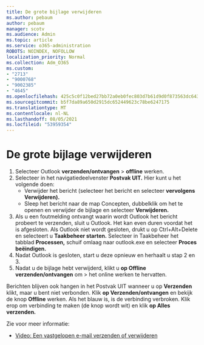 ```yaml
---
title: De grote bijlage verwijderen
ms.author: pebaum
author: pebaum
manager: scotv
ms.audience: Admin
ms.topic: article
ms.service: o365-administration
ROBOTS: NOINDEX, NOFOLLOW
localization_priority: Normal
ms.collection: Adm_O365
ms.custom:
- "2713"
- "9000768"
- "9002385"
- "4645"
ms.openlocfilehash: 425c5c0f12bed27bb72a0eb0fec803d7b61d9d0f873563dc6439cbfda9fdd08c
ms.sourcegitcommit: b5f7da89a650d2915dc652449623c78be6247175
ms.translationtype: MT
ms.contentlocale: nl-NL
ms.lasthandoff: 08/05/2021
ms.locfileid: "53959354"
---
```

# <a name="remove-the-large-attachment"></a>De grote bijlage verwijderen

1. Selecteer Outlook **verzenden/ontvangen**  >  **offline** werken. 
2. Selecteer in het navigatiedeelvenster **Postvak UIT.** Hier kunt u het volgende doen: 
    - Verwijder het bericht (selecteer het bericht en selecteer **vervolgens Verwijderen).**
    - Sleep het bericht naar de map Concepten, dubbelklik om het te openen en verwijder de bijlage en selecteer **Verwijderen.**
3. Als u een foutmelding ontvangt waarin wordt Outlook het bericht probeert te verzenden, sluit u Outlook. Het kan even duren voordat het is afgesloten. Als Outlook niet wordt gesloten, drukt u op Ctrl+Alt+Delete en selecteert u **Taakbeheer starten.** Selecteer in Taakbeheer het tabblad **Processen,** schuif omlaag naar outlook.exe en selecteer **Proces beëindigen.**
4. Nadat Outlook is gesloten, start u deze opnieuw en herhaalt u stap 2 en 3. 
5. Nadat u de bijlage hebt verwijderd, klikt u **op Offline verzenden/ontvangen** om  >   het online werken te hervatten. 

Berichten blijven ook hangen in het Postvak UIT wanneer u op **Verzenden** klikt, maar u bent niet verbonden. Klik **op Verzenden/ontvangen** en bekijk de knop **Offline** werken. Als het blauw is, is de verbinding verbroken. Klik erop om verbinding te maken (de knop wordt wit) en klik **op Alles verzenden.**
 
 Zie voor meer informatie:
- [Video: Een vastgelopen e-mail verzenden of verwijderen](https://support.office.com/article/Video-Send-or-delete-an-email-stuck-in-your-outbox-26d5d34a-4e5f-444a-a9e8-44db04a94dec) 